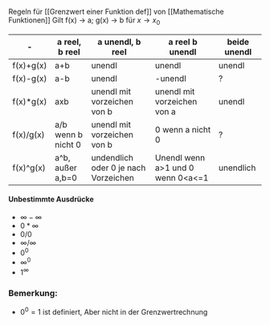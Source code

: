Regeln für [[Grenzwert einer Funktion def]] von [[Mathematische Funktionen]]
Gilt f(x) -> a; g(x) -> b
für $x \rightarrow x_0$ 

| -     | a reel, b reel     | a unendl, b reel                     | a reel b unendl                   | beide unendl |
| ----- | ------------------ | ------------------------------------ | --------------------------------- | ------------ |
| f(x)+g(x) | a+b                | unendl                               | unendl                            | unendl       |
| f(x)-g(x) | a-b                | unendl                               | -unendl                           | ?            |
| f(x)\*g(x) | axb                | unendl mit vorzeichen von b          | unendl mit vorzeichen von a       | unendl       |
| f(x)/g(x) | a/b wenn b nicht 0 | unendl mit vorzeichen von b          | 0   wenn a nicht 0                | ?            |
| f(x)^g(x) | a^b, außer a,b=0   | undendlich oder 0 je nach Vorzeichen | Unendl wenn a>1 und 0 wenn 0<a<=1 | unendlich    |

#### Unbestimmte Ausdrücke
- $\infty - \infty$
- $0 * \infty$
- $0/0$
- $\infty/\infty$
- $0^0$
- $\infty^0$
- $1^\infty$

### Bemerkung:
- $0^0 = 1$ ist definiert, Aber nicht in der Grenzwertrechnung
